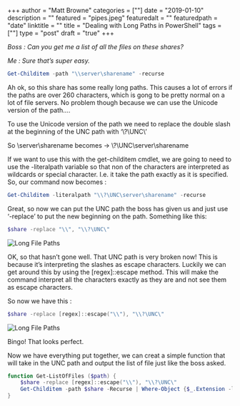 +++
author = "Matt Browne"
categories = [""]
date = "2019-01-10"
description = ""
featured = "pipes.jpeg"
featuredalt = ""
featuredpath = "date"
linktitle = ""
title = "Dealing with Long Paths in PowerShell"
tags = [""]
type = "post"
draft = "true"
+++

*Boss : Can you get me a list of all the files on these shares?*

*Me : Sure that’s super easy.*

```PowerShell
Get-Childitem -path "\\server\sharename" -recurse
```

Ah ok, so this share has some really long paths.  This causes a lot of errors if the paths are over 260 characters, which is gong to be pretty normal on a lot of file servers.  No problem though because we can use the Unicode version of the path….

To use the Unicode version of the path we need to replace the double slash at the beginning of the UNC path with ‘\\?\UNC\’

 
So \\server\sharename becomes -> \\?\UNC\server\sharename
 

If we want to use this with the get-childitem cmdlet, we are going to need to use the -literalpath variable so that non of the characters are interpreted as wildcards or special character.  I.e. it take the path exactly as it is specified.  So, our command now becomes :

```PowerShell
Get-Childitem -literalpath "\\?\UNC\server\sharename" -recurse
```

Great, so now we can put the UNC path the boss has given us and just use ‘-replace’ to put the new beginning on the path.  Something like this:

``` PowerShell
$share -replace "\\", "\\?\UNC\"
```
![Long File Paths](/img/2019/01/LonFilePaths01.png)
 

OK, so that hasn’t gone well.  That UNC path is very broken now!  This is because it’s interpreting the slashes as escape characters.  Luckily we can get around this by using the [regex]::escape method.  This will make the command interpret all the characters exactly as they are and not see them as escape characters.

So now we have this :

```PowerShell
$share -replace [regex]::escape("\\"), "\\?\UNC\"
```
![Long File Paths](/img/2019/01/LonFilePaths01.png)

Bingo!  That looks perfect.

Now we have everything put together, we can creat a simple function that will take in the UNC path and output the list of file just like the boss asked.

 

```PowerShell
function Get-ListOfFiles ($path) {
    $share -replace [regex]::escape("\\"), "\\?\UNC\"
    Get-Childitem -path $share -Recurse | Where-Object {$_.Extension -like ".*"}      
}
```


